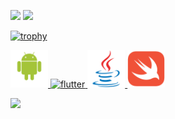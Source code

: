 ![](http://github-profile-summary-cards.vercel.app/api/cards/most-commit-language?username=hiroyuki0402&theme=aura_dark)   ![](http://github-profile-summary-cards.vercel.app/api/cards/repos-per-language?username=hiroyuki0402&theme=aura_dark)

[![trophy](https://github-profile-trophy.vercel.app/?username=hiroyuki0402&theme=dark_lover&column=7)](https://github.com/hiroyuki0402?tab=repositories)

<p align="left"> <a href="https://developer.android.com" target="_blank" rel="noreferrer"> <img src="https://raw.githubusercontent.com/devicons/devicon/master/icons/android/android-original-wordmark.svg" alt="android" width="60" height="60"/> </a> <a href="https://flutter.dev" target="_blank" rel="noreferrer"> <img src="https://www.vectorlogo.zone/logos/flutterio/flutterio-icon.svg" alt="flutter" width="60" height="60"/> </a> <a href="https://www.java.com" target="_blank" rel="noreferrer"> <img src="https://raw.githubusercontent.com/devicons/devicon/master/icons/java/java-original.svg" alt="java" width="60" height="60"/> </a> <a href="https://developer.apple.com/swift/" target="_blank" rel="noreferrer"> <img src="https://raw.githubusercontent.com/devicons/devicon/master/icons/swift/swift-original.svg" alt="swift" width="60" height="60"/> </a> </p>


![](https://komarev.com/ghpvc/?username=hiroyuki0402&color=blue)
